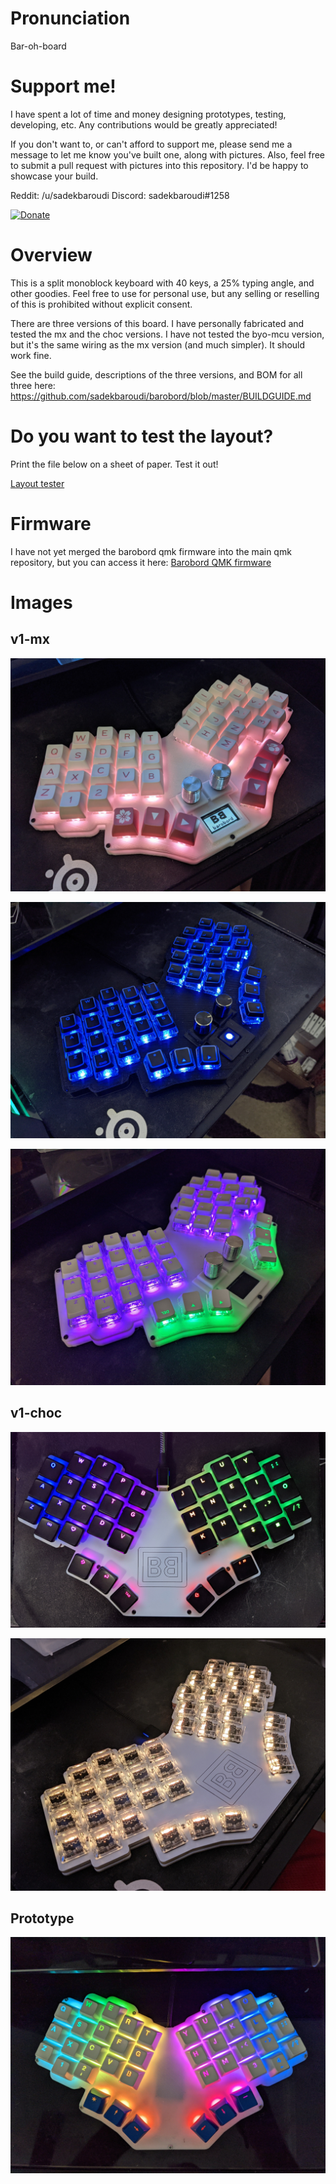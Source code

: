 # Pronunciation

Bar-oh-board

# Support me!

I have spent a lot of time and money designing prototypes, testing, developing, etc. Any contributions would be greatly appreciated!

If you don't want to, or can't afford to support me, please send me a message to let me know you've built one, along with pictures. Also, feel free to submit a pull request with pictures into this repository. I'd be happy to showcase your build.

Reddit: /u/sadekbaroudi
Discord: sadekbaroudi#1258

[![Donate](https://img.shields.io/badge/Donate-PayPal-green.svg)](https://www.paypal.com/donate?business=N8D4SUZED96F6&no_recurring=0&item_name=Fund+my+open+source+keyboard+designs%21&currency_code=USD)

# Overview

This is a split monoblock keyboard with 40 keys, a 25% typing angle, and other goodies. Feel free to use for personal use, but any selling or reselling of this is prohibited without explicit consent.

There are three versions of this board. I have personally fabricated and tested the mx and the choc versions. I have not tested the byo-mcu version, but it's the same wiring as the mx version (and much simpler). It should work fine.

See the build guide, descriptions of the three versions, and BOM for all three here:
https://github.com/sadekbaroudi/barobord/blob/master/BUILDGUIDE.md

# Do you want to test the layout?

Print the file below on a sheet of paper. Test it out!

[Layout tester](layout-tester.pdf)

# Firmware

I have not yet merged the barobord qmk firmware into the main qmk repository, but you can access it here:
[Barobord QMK firmware](https://github.com/sadekbaroudi/qmk_firmware/tree/master/keyboards/xoiviox/barobord/keymaps)

# Images

## v1-mx

![v1mx01](images/v1-mx-01.jpg)

![v1mx02](images/v1-mx-02.jpg)

![v1mx03](images/v1-mx-03.jpg)

## v1-choc

![v1choc01](images/v1-choc-01.jpg)

![v1choc02](images/v1-choc-02.jpg)

## Prototype

![proto1](images/prototype.jpg)

